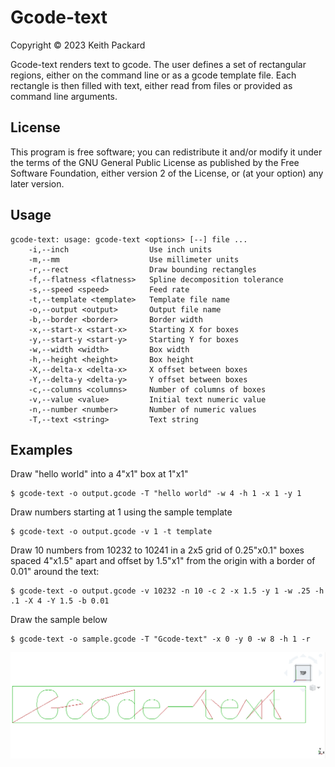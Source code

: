 # Gcode-text
Copyright © 2023 Keith Packard

Gcode-text renders text to gcode. The user defines a set of
rectangular regions, either on the command line or as a gcode template
file. Each rectangle is then filled with text, either read from files
or provided as command line arguments.

## License

This program is free software; you can redistribute it and/or modify
it under the terms of the GNU General Public License as published by
the Free Software Foundation, either version 2 of the License, or
(at your option) any later version.

## Usage

	gcode-text: usage: gcode-text <options> [--] file ...
	    -i,--inch                  Use inch units
	    -m,--mm                    Use millimeter units
	    -r,--rect                  Draw bounding rectangles
	    -f,--flatness <flatness>   Spline decomposition tolerance
	    -s,--speed <speed>         Feed rate
	    -t,--template <template>   Template file name
	    -o,--output <output>       Output file name
	    -b,--border <border>       Border width
	    -x,--start-x <start-x>     Starting X for boxes
	    -y,--start-y <start-y>     Starting Y for boxes
	    -w,--width <width>         Box width
	    -h,--height <height>       Box height
	    -X,--delta-x <delta-x>     X offset between boxes
	    -Y,--delta-y <delta-y>     Y offset between boxes
	    -c,--columns <columns>     Number of columns of boxes
	    -v,--value <value>         Initial text numeric value
	    -n,--number <number>       Number of numeric values
	    -T,--text <string>         Text string

## Examples

Draw "hello world" into a 4"x1" box at 1"x1"

	$ gcode-text -o output.gcode -T "hello world" -w 4 -h 1 -x 1 -y 1

Draw numbers starting at 1 using the sample template

	$ gcode-text -o output.gcode -v 1 -t template

Draw 10 numbers from 10232 to 10241 in a 2x5 grid of 0.25"x0.1" boxes
spaced 4"x1.5" apart and offset by 1.5"x1" from the origin with a
border of 0.01" around the text:

	$ gcode-text -o output.gcode -v 10232 -n 10 -c 2 -x 1.5 -y 1 -w .25 -h .1 -X 4 -Y 1.5 -b 0.01

Draw the sample below

	$ gcode-text -o sample.gcode -T "Gcode-text" -x 0 -y 0 -w 8 -h 1 -r

![sample gcode output](https://github.com/keith-packard/gcode-text/blob/main/gcode-text.png?raw)
 
